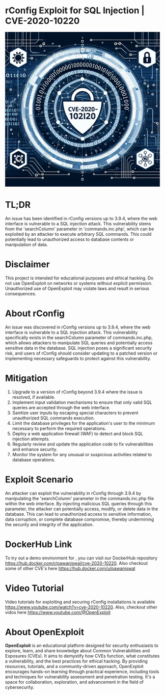 # rConfig Exploit for SQL Injection | CVE-2020-10220
![CVE-2020-10220](https://raw.githubusercontent.com/pawanjswal/pawanjswal.github.io/master/cve-2020-10220/assets/thumbnail.jpg)

# TL;DR
An issue has been identified in rConfig versions up to 3.9.4, where the web interface is vulnerable to a SQL injection attack. This vulnerability stems from the 'searchColumn' parameter in 'commands.inc.php', which can be exploited by an attacker to execute arbitrary SQL commands. This could potentially lead to unauthorized access to database contents or manipulation of data.

# Disclaimer
This project is intended for educational purposes and ethical hacking. Do not use OpenExploit on networks or systems without explicit permission. Unauthorized use of OpenExploit may violate laws and result in serious consequences.

# About rConfig
An issue was discovered in rConfig versions up to 3.9.4, where the web interface is vulnerable to a SQL injection attack. This vulnerability specifically exists in the searchColumn parameter of commands.inc.php, which allows attackers to manipulate SQL queries and potentially access sensitive data in the database. SQL injection poses a significant security risk, and users of rConfig should consider updating to a patched version or implementing necessary safeguards to protect against this vulnerability.

# Mitigation
1. Upgrade to a version of rConfig beyond 3.9.4 where the issue is resolved, if available.
2. Implement input validation mechanisms to ensure that only valid SQL queries are accepted through the web interface.
3. Sanitize user inputs by escaping special characters to prevent unauthorized SQL commands execution.
4. Limit the database privileges for the application's user to the minimum necessary to perform the required operations.
5. Deploy a web application firewall (WAF) to detect and block SQL injection attempts.
6. Regularly review and update the application code to fix vulnerabilities and enhance security.
7. Monitor the system for any unusual or suspicious activities related to database operations.

# Exploit Scenario
An attacker can exploit the vulnerability in rConfig through 3.9.4 by manipulating the 'searchColumn' parameter in the commands.inc.php file within the web interface. By injecting malicious SQL queries through this parameter, the attacker can potentially access, modify, or delete data in the database. This can lead to unauthorized access to sensitive information, data corruption, or complete database compromise, thereby undermining the security and integrity of the application.

# DockerHub Link
To try out a demo environment for , you can visit our DockerHub repository https://hub.docker.com/r/pawanjswal/cve-2020-10220. Also checkout some of other CVE's here https://hub.docker.com/u/pawanjswal

# Video Tutorial
Video tutorials for exploiting  and securing rConfig installations is available https://www.youtube.com/watch?v=cve-2020-10220. Also, checkout other vidos here https://www.youtube.com/@OpenExploit

# About OpenExploit
**OpenExploit** is an educational platform designed for security enthusiasts to explore, learn, and share knowledge about Common Vulnerabilities and Exposures (CVEs). It aims to demystify how CVEs function, what constitutes a vulnerability, and the best practices for ethical hacking. By providing resources, tutorials, and a community-driven approach, OpenExploit encourages hands-on learning through practical experience, including tools and techniques for vulnerability assessment and penetration testing. It's a space for collaboration, exploration, and advancement in the field of cybersecurity.